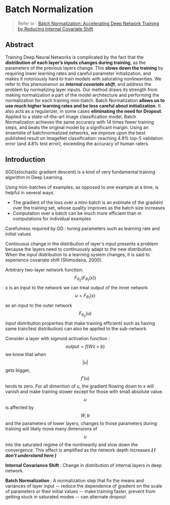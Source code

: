 # Batch Normalization

> Refer to : [Batch Normalization: Accelerating Deep Network Training by Reducing Internal Covariate Shift]

## Abstract
Training Deep Neural Networks is complicated by the fact that the **distribution of each layer’s inputs changes during training**, as the parameters of the previous layers change. This **slows down the training** by requiring lower learning rates and careful parameter initialization, and makes it notoriously hard to train models with saturating nonlinearities. We refer to this phenomenon as ***internal covariate shift***, and address the problem by normalizing layer inputs. Our method draws its strength from making normalization a part of the model architecture and performing the normalization for each training mini-batch. Batch Normalization **allows us to use much higher learning rates and be less careful about initialization**. It also acts as a regularizer, in some cases **eliminating the need for Dropout**. Applied to a state-of-the-art image classification model, Batch Normalization achieves the same accuracy with 14 times fewer training steps, and beats the original model by a significant margin. Using an ensemble of batchnormalized networks, we improve upon the best published result on ImageNet classification: reaching 4.9% top-5 validation error (and 4.8% test error), exceeding the accuracy of human raters.

## Introduction
SGD(stochastic gradient descent) is a kind of very fundamental training algorithm in Deep Learning.

Using mini-batches of examples, as opposed to one example at a time, is helpful in several ways.
- The gradient of the loss over a mini-batch is an estimate of the gradient over the training set, whose quality improves as the batch size increases
- Computation over a batch can be much more efficient than m computations for individual examples

Carefulness required by GD : tuning parameters such as learning rate and initial values

Continuous change in the distribution of layer's input presents a problem because the layers need to continuously adapt to the new distribution. When the input distribution to a learning system changes, it is said to experience covariate shift (Shimodaira, 2000).

Arbitrary two-layer network function: $$F_{\theta_2}(F_{\theta_1}(x))$$
x is an input to the network
we can treat output of the inner network $$u = F_{\theta_1}(x)$$ as an input to the outer network $$F_{\theta_2}(u)$$
Input distribution properties that make training efficient( such as having same train/test distribution) can also be applied to the sub-network

Consider a layer with sigmoid activation function : $$output = f(Wx + b)$$
we know that when $$|u|$$ gets bigger, $$f'(u)$$ tends to zero. For all dimention of u, the gradient flowing down to x will vanish and make training slower except for those with small absolute value. $$u$$ is affected by $$W, b$$ and the parameters of lower layers, changes to those parameters during training will likely move many dimensions of $$u$$ into the saturated regime of the nonlinearity and slow down the convergence. This effect is amplified as the network depth increases.***( I don't understand here )***

**Internal Covariance Shift** : Change in distribution of internal layers in deep network.

**Batch Normalization** : A normalization step that fix the means and variances of layer input
-- reduce the dependence of gradient on the scale of parameters or their initial values
-- make training faster, prevent from getting stuck in saturated modes
-- can alternate dropout





 




[//]: # (These are reference links used in the body of this note)
[Batch Normalization: Accelerating Deep Network Training by Reducing Internal Covariate Shift]: <https://arxiv.org/pdf/1502.03167.pdf>
